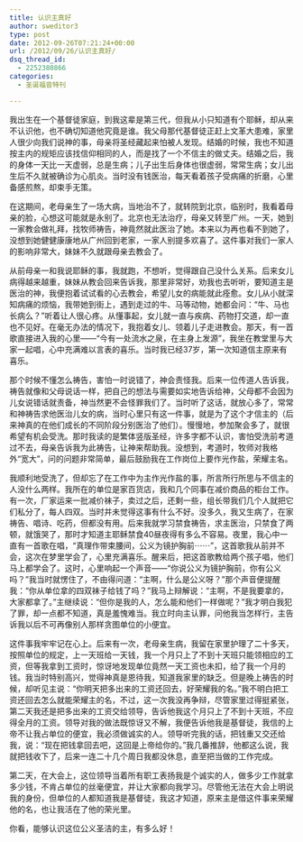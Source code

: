 ```yaml
---
title: 认识主真好
author: sweditor3
type: post
date: 2012-09-26T07:21:24+00:00
url: /2012/09/26/认识主真好/
dsq_thread_id:
  - 2252380866
categories:
  - 圣诞福音特刊

---
```

我出生在一个基督徒家庭，到我这辈是第三代，但我从小只知道有个耶稣，却从来不认识他，也不确切知道他究竟是谁。我父母那代基督徒正赶上文革大患难，家里人很少向我们说神的事，母亲将圣经藏起来怕被人发现。结婚的时候，我也不知道按主内的规矩应该找信仰相同的人，而是找了一个不信主的做丈夫。结婚之后，我的身体一天比一天虚弱，总是生病；儿子出生后身体也很虚弱，常常生病；女儿出生后不久就被确诊为心肌炎。当时没有钱医治，每天看着孩子受病痛的折磨，心里备感煎熬，却束手无策。
  
在这期间，老母亲生了一场大病，当地治不了，就转院到北京，临别时，我看着母亲的脸，心想这可能就是永别了。北京也无法治疗，母亲又转至广州。一天，她到一家教会做礼拜，找牧师祷告，神竟然就此医治了她。本来以为再也看不到她了，没想到她健健康康地从广州回到老家，一家人别提多欢喜了。这件事对我们一家人的影响非常大，妹妹不久就跟母亲去教会了。
  
从前母亲一和我说耶稣的事，我就跑，不想听，觉得跟自己没什么关系。后来女儿病得越来越重，妹妹从教会回来告诉我，那里非常好，劝我也去听听，要知道主是医治的神，我便抱着试试看的心去教会，希望儿女的病能就此痊愈。女儿从小就深知病痛的烦恼，我带她到街上，遇到走过的牛、马等动物，她都会问：“牛、马也长病么？”听着让人很心疼。从懂事起，女儿就一直与疾病、药物打交道，却一直也不见好。在毫无办法的情况下，我抱着女儿、领着儿子走进教会。那天，有一首歌直接进入我的心里——“今有一处流水之泉，在主身上发源”，我坐在教堂里与大家一起唱，心中充满难以言表的喜乐。当时我已经37岁，第一次知道信主原来有喜乐。
  
那个时候不懂怎么祷告，害怕一时说错了，神会责怪我。后来一位传道人告诉我，祷告就像和父母说话一样，把自己的想法与需要如实地告诉给神，父母都不会因为儿女说错话就责备，神当然更不会怪罪我们了。当时听了这话，就放心多了，常常和神祷告求他医治儿女的病，当时心里只有这一件事，就是为了这个才信主的（后来神真的在他们成长的不同阶段分别医治了他们）。慢慢地，参加聚会多了，就很希望有机会受洗。那时我读的是繁体竖版圣经，许多字都不认识，害怕受洗前考道过不去，母亲告诉我为此祷告，让神来帮助我。没想到，考道时，牧师对我格外“宽大”，问的问题非常简单，最后鼓励我在工作岗位上要作光作盐，荣耀主名。
  
我顺利地受洗了，但却忘了在工作中为主作光作盐的事，所言所行所思与不信主的人没什么两样。我所在的单位是家百货店，我和几个同事在减价商品的柜台工作。有一次，厂家运来一批减价袜子，卖过之后，还剩一些，组长带我们几个人就把它们私分了，每人四双。当时并未觉得这事有什么不好。没多久，我又生病了，在家祷告、唱诗、吃药，但都没有用。后来我就学习禁食祷告，求主医治，只禁食了两顿，就饿哭了，那时才知道主耶稣禁食40昼夜得有多么不容易。夜里，我心中一直有一首歌在唱，“真理作带束腰间，公义为镜护胸前⋯⋯”，这首歌我从前并不会，这次在梦里学会了，心里充满喜乐。醒来后，把这首歌教给两个孩子唱，他们马上都学会了。这时，心里响起一个声音——“你说公义为镜护胸前，你有公义吗？”我当时就愣住了，不由得问道：“主啊，什么是公义呀？”那个声音便提醒我：“你从单位拿的四双袜子给钱了吗？”我马上辩解说：“主啊，不是我要拿的，大家都拿了。”主继续说：“但你是我的人，怎么能和他们一样做呢？”我才明白我犯了罪，却一点都不知道，真是羞愧难当。我立时向主认罪，问他我当怎样行，主告诉我以后不可再像别人那样贪图单位的小便宜。
  
这件事我牢牢记在心上。后来有一次，老母亲生病，我留在家里护理了二十多天，按照单位的规定，上一天班给一天钱，我一个月只上了不到十天班只能领相应的工资，但等我拿到工资时，惊讶地发现单位竟然一天工资也未扣，给了我一个月的钱。我当时特别高兴，觉得神真是恩待我，知道我家里的缺乏。但是晚上祷告的时候，却听见主说：“你明天把多出来的工资还回去，好荣耀我的名。”我不明白把工资还回去怎么就能荣耀主的名，不过，这一次我没再争辩，尽管家里过得挺紧张，第二天我还是把多出来的工资交给领导，告诉他我这个月只上了不到十天班，不应得全月的工资。领导对我的做法既惊讶又不解，我便告诉他我是基督徒，我信的上帝不让我占单位的便宜，我必须做诚实的人。领导听完我的话，把钱重又交还给我，说：“现在把钱拿回去吧，这回是上帝给你的。”我几番推辞，他都这么说，我就把钱收下了，后来一连二十几个周日我都没休息，直至把当做的工作完成。
  
第二天，在大会上，这位领导当着所有职工表扬我是个诚实的人，做多少工作就拿多少钱，不肯占单位的丝毫便宜，并让大家都向我学习。尽管他无法在大会上明说我的身份，但单位的人都知道我是基督徒，我这才知道，原来主是借这件事来荣耀他的名，也让我活在了他的荣光里。
  
你看，能够认识这位公义圣洁的主，有多么好！